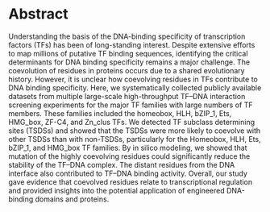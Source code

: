 # Abstract

Understanding the basis of the DNA-binding specificity of transcription factors (TFs) has been of long-standing interest. Despite extensive efforts to map millions of putative TF binding sequences, identifying the critical determinants for DNA binding specificity remains a major challenge. The coevolution of residues in proteins occurs due to a shared evolutionary history. However, it is unclear how coevolving residues in TFs contribute to DNA binding specificity. Here, we systematically collected publicly available datasets from multiple large-scale high-throughput TF–DNA interaction screening experiments for the major TF families with large numbers of TF members. These families included the homeobox, HLH, bZIP_1, Ets, HMG_box, ZF-C4, and Zn_clus TFs. We detected TF subclass determining sites (TSDSs) and showed that the TSDSs were more likely to coevolve with other TSDSs than with non-TSDSs, particularly for the Homeobox, HLH, Ets, bZIP_1, and HMG_box TF families. By in silico modeling, we showed that mutation of the highly coevolving residues could significantly reduce the stability of the TF–DNA complex. The distant residues from the DNA interface also contributed to TF–DNA binding activity. Overall, our study gave evidence that coevolved residues relate to transcriptional regulation and provided insights into the potential application of engineered DNA-binding domains and proteins.


